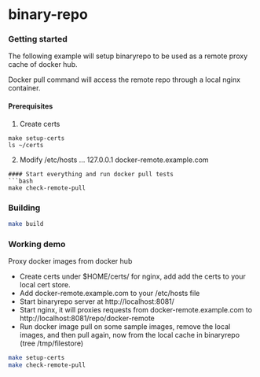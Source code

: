 # binary-repo

### Getting started

The following example will setup binaryrepo to be used
as a remote proxy cache of docker hub.

Docker pull command will access the remote repo through a local nginx container.

#### Prerequisites
1. Create certs
```
make setup-certs
ls ~/certs
```
2. Modify /etc/hosts
...
127.0.0.1 docker-remote.example.com
```
#### Start everything and run docker pull tests
```bash
make check-remote-pull
```
### Building

```bash
make build
```
### Working demo
Proxy docker images from docker hub

- Create certs under $HOME/certs/ for nginx, add add the certs to your local cert store.
- Add docker-remote.example.com to your /etc/hosts file
- Start binaryrepo server at http://localhost:8081/
- Start nginx, it will proxies requests from docker-remote.example.com to http://localhost:8081/repo/docker-remote
- Run docker image pull on some sample images, remove the local images, and then pull again, now from the local cache in binaryrepo
  (tree /tmp/filestore)

```bash
make setup-certs
make check-remote-pull
```
